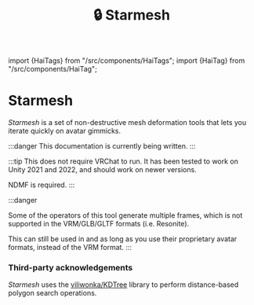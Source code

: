 ﻿---
title: 🔒 Starmesh
---
import {HaiTags} from "/src/components/HaiTags";
import {HaiTag} from "/src/components/HaiTag";

# Starmesh

<HaiTags>
<HaiTag isUniversal={true} />
</HaiTags>

*Starmesh* is a set of non-destructive mesh deformation tools that lets you iterate quickly
on avatar gimmicks.

:::danger
This documentation is currently being written.
:::

:::tip
This does not require VRChat to run. It has been tested to work on Unity 2021 and 2022, and should work on newer versions.

NDMF is required.
:::

:::danger
<HaiTags>
<HaiTag notCompatibleWithGltf={true} />
</HaiTags>

Some of the operators of this tool generate multiple frames, which is not supported in the VRM/GLB/GLTF formats (i.e. Resonite).

This can still be used in <HaiTag compatibleWithVNyan={true} short={true} /> and <HaiTag compatibleWithWarudo={true} short={true} />
as long as you use their proprietary avatar formats, instead of the VRM format.
:::

### Third-party acknowledgements

*Starmesh* uses the [viliwonka/KDTree](https://github.com/viliwonka/KDTree) library to perform distance-based polygon search operations.

